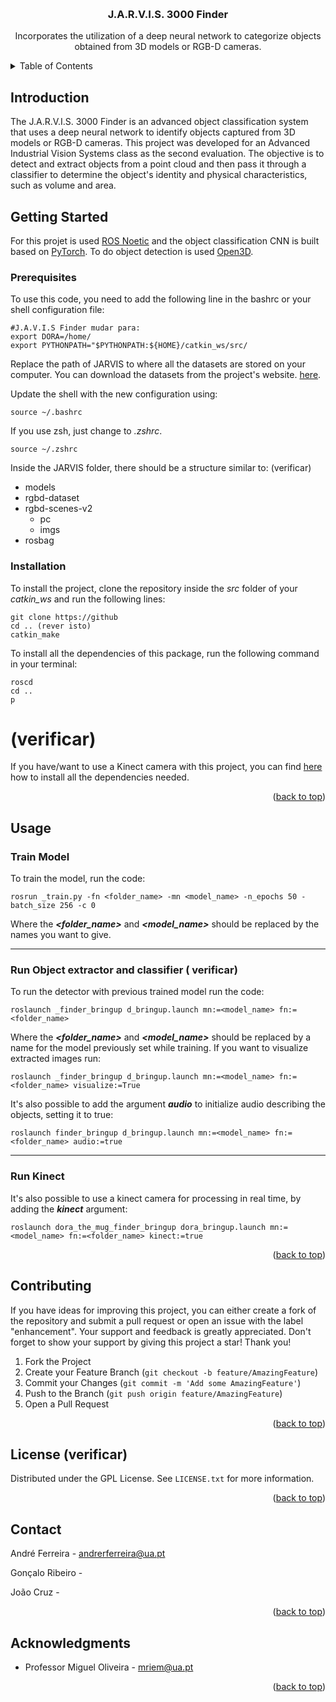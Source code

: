 <!-- Improved compatibility of back to top link: See: https://github.com/othneildrew/Best-README-Template/pull/73 -->
<a name="readme-top"></a>
<!--
*** Thanks for checking out the Best-README-Template. If you have a suggestion
*** that would make this better, please fork the repo and create a pull request
*** or simply open an issue with the tag "enhancement".
*** Don't forget to give the project a star!
*** Thanks again! Now go create something AMAZING! :D
-->



<!-- PROJECT SHIELDS -->
<!--
*** I'm using markdown "reference style" links for readability.
*** Reference links are enclosed in brackets [ ] instead of parentheses ( ).
*** See the bottom of this document for the declaration of the reference variables
*** for contributors-url, forks-url, etc. This is an optional, concise syntax you may use.
*** https://www.markdownguide.org/basic-syntax/#reference-style-links
-->

<!-- PROJECT LOGO ----->
<br />
<div align="center">
<h3 align="center">J.A.R.V.I.S. 3000 Finder</h3>

  <p align="center">
    Incorporates the utilization of a deep neural network to categorize objects obtained from 3D models or RGB-D cameras.
    <br />
  </p>
</div>

<!-- TABLE OF CONTENTS -->
<details>
  <summary>Table of Contents</summary>
  <ol>
    <li>
      <a href="#about-the-project">About The Project</a>
    </li>
    <li>
      <a href="#getting-started">Getting Started</a>
      <ul>
        <li><a href="#prerequisites">Prerequisites</a></li>
        <li><a href="#installation">Installation</a></li>
      </ul>
    </li>
    <li><a href="#usage">Usage</a></li>
    <li><a href="#contributing">Contributing</a></li>
    <li><a href="#license">License</a></li>
    <li><a href="#contact">Contact</a></li>
    <li><a href="#acknowledgments">Acknowledgments</a></li>
  </ol>
</details>



<!-- Introduction -->
## Introduction

The J.A.R.V.I.S. 3000 Finder is an advanced object classification system that uses a deep neural network to identify objects captured from 3D models or RGB-D cameras. This project was developed for an Advanced Industrial Vision Systems class as the second evaluation. The objective is to detect and extract objects from a point cloud and then pass it through a classifier to determine the object's identity and physical characteristics, such as volume and area. 

<!-- ### Built With
* [![Next][Next.js]][Next-url]
* [![React][React.js]][React-url]
* [![Vue][Vue.js]][Vue-url]
* [![Angular][Angular.io]][Angular-url]
* [![Svelte][Svelte.dev]][Svelte-url]
* [![Laravel][Laravel.com]][Laravel-url]
* [![Bootstrap][Bootstrap.com]][Bootstrap-url]
* [![JQuery][JQuery.com]][JQuery-url]
<p align="right">(<a href="#readme-top">back to top</a>)</p> -->


<!-- GETTING STARTED -->
## Getting Started

For this projet is used [ROS Noetic](http://wiki.ros.org/ROS/Installation) and the object classification CNN is built based on [PyTorch](https://pytorch.org/). To do object detection is used [Open3D](http://www.open3d.org/).

### Prerequisites

To use this code, you need to add the following line in the bashrc or your shell configuration file:

  ```
#J.A.V.I.S Finder mudar para:
export DORA=/home/
export PYTHONPATH="$PYTHONPATH:${HOME}/catkin_ws/src/
  ```
Replace the path of JARVIS to where all the datasets are stored on your computer. You can download the datasets from the project's website. [here](https://rgbd-dataset.cs.washington.edu/).

Update the shell with the new configuration using:
```
source ~/.bashrc
```
If you use zsh, just change to *.zshrc*.
```
source ~/.zshrc
```

Inside the JARVIS folder, there should be a structure similar to: (verificar)
  - models
  - rgbd-dataset
  - rgbd-scenes-v2
    - pc
    - imgs
  - rosbag



### Installation
To install the project, clone the repository inside the *src* folder of your *catkin_ws* and run the following lines:
```
git clone https://github 
cd .. (rever isto)
catkin_make
```

To install all the dependencies of this package, run the following command in your terminal:
```
roscd 
cd ..
p
```
# (verificar)
If you have/want to use a Kinect camera with this project, you can find [here](https://github.com/andrefdre/Dora_the_mug_finder_SAVI/wiki/Instalation#kinect) how to install all the dependencies needed.

<p align="right">(<a href="#readme-top">back to top</a>)</p>

<!-- USAGE EXAMPLES -->
## Usage

### Train Model
To train the model, run the code:

```
rosrun _train.py -fn <folder_name> -mn <model_name> -n_epochs 50 -batch_size 256 -c 0
```

Where the __*<folder_name>*__ and __*<model_name>*__  should be replaced by the names you want to give. 

***
### Run Object extractor and classifier ( verificar)
To run the detector with previous trained model run the code:
```
roslaunch _finder_bringup d_bringup.launch mn:=<model_name> fn:=<folder_name>
```
Where the __*<folder_name>*__ and __*<model_name>*__ should be replaced by a name for the model previously set while training. 
If you want to visualize extracted images run:
```
roslaunch _finder_bringup d_bringup.launch mn:=<model_name> fn:=<folder_name> visualize:=True
```
It's also possible to add the argument __*audio*__ to initialize audio describing the objects, setting it to true:
```
roslaunch finder_bringup d_bringup.launch mn:=<model_name> fn:=<folder_name> audio:=true
```

***
### Run Kinect
It's also possible to use a kinect camera for processing in real time, by adding the __*kinect*__ argument:
```
roslaunch dora_the_mug_finder_bringup dora_bringup.launch mn:=<model_name> fn:=<folder_name> kinect:=true
```
<p align="right">(<a href="#readme-top">back to top</a>)</p>

<!-- CONTRIBUTING -->
## Contributing

If you have ideas for improving this project, you can either create a fork of the repository and submit a pull request or open an issue with the label "enhancement". Your support and feedback is greatly appreciated. Don't forget to show your support by giving this project a star! Thank you!

1. Fork the Project
2. Create your Feature Branch (`git checkout -b feature/AmazingFeature`)
3. Commit your Changes (`git commit -m 'Add some AmazingFeature'`)
4. Push to the Branch (`git push origin feature/AmazingFeature`)
5. Open a Pull Request

<p align="right">(<a href="#readme-top">back to top</a>)</p>



<!-- LICENSE -->
## License (verificar)

Distributed under the GPL License. See `LICENSE.txt` for more information.

<p align="right">(<a href="#readme-top">back to top</a>)</p>



<!-- CONTACT -->
## Contact

André Ferreira - andrerferreira@ua.pt

Gonçalo Ribeiro - 

João Cruz - 


<p align="right">(<a href="#readme-top">back to top</a>)</p>



<!-- ACKNOWLEDGMENTS -->
## Acknowledgments

* Professor Miguel Oliveira - mriem@ua.pt

<p align="right">(<a href="#readme-top">back to top</a>)</p>



<!-- MARKDOWN LINKS & IMAGES -->
<!-- https://www.markdownguide.org/basic-syntax/#reference-style-links -->
[contributors-shield]: https://img.shields.io/github/contributors/andrefdre/Dora_the_mug_finder_SAVI.svg?style=for-the-badge
[contributors-url]: https://github.com/andrefdre/Dora_the_mug_finder_SAVI/graphs/contributors
[forks-shield]: https://img.shields.io/github/forks/andrefdre/Dora_the_mug_finder_SAVI.svg?style=for-the-badge
[forks-url]: https://github.com/andrefdre/Dora_the_mug_finder_SAVI/network/members
[stars-shield]: https://img.shields.io/github/stars/andrefdre/Dora_the_mug_finder_SAVI.svg?style=for-the-badge
[stars-url]: https://github.com/andrefdre/Dora_the_mug_finder_SAVI/stargazers
[issues-shield]: https://img.shields.io/github/issues/andrefdre/Dora_the_mug_finder_SAVI.svg?style=for-the-badge
[issues-url]: https://github.com/andrefdre/Dora_the_mug_finder_SAVI/issues
[license-shield]: https://img.shields.io/github/license/andrefdre/Dora_the_mug_finder_SAVI.svg?style=for-the-badge
[license-url]: https://github.com/andrefdre/Dora_the_mug_finder_SAVI/blob/master/LICENSE.txt
[product-screenshot]: Docs/logo.svg